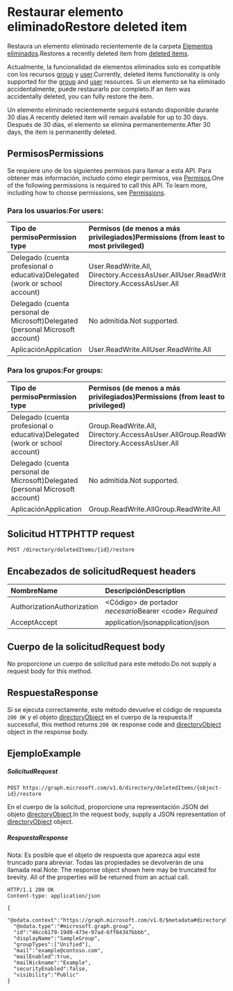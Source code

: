 # <a name="restore-deleted-item"></a><span data-ttu-id="837ac-101">Restaurar elemento eliminado</span><span class="sxs-lookup"><span data-stu-id="837ac-101">Restore deleted item</span></span>

<span data-ttu-id="837ac-102">Restaura un elemento eliminado recientemente de la carpeta [Elementos eliminados](../resources/directory.md).</span><span class="sxs-lookup"><span data-stu-id="837ac-102">Restores a recently deleted item from [deleted items](../resources/directory.md).</span></span> 

<span data-ttu-id="837ac-103">Actualmente, la funcionalidad de elementos eliminados solo es compatible con los recursos [group](../resources/group.md) y [user](../resources/user.md).</span><span class="sxs-lookup"><span data-stu-id="837ac-103">Currently, deleted items functionality is only supported for the [group](../resources/group.md) and [user](../resources/user.md) resources.</span></span> <span data-ttu-id="837ac-104">Si un elemento se ha eliminado accidentalmente, puede restaurarlo por completo.</span><span class="sxs-lookup"><span data-stu-id="837ac-104">If an item was accidentally deleted, you can fully restore the item.</span></span>

<span data-ttu-id="837ac-105">Un elemento eliminado recientemente seguirá estando disponible durante 30 días.</span><span class="sxs-lookup"><span data-stu-id="837ac-105">A recently deleted item will remain available for up to 30 days.</span></span> <span data-ttu-id="837ac-106">Después de 30 días, el elemento se elimina permanentemente.</span><span class="sxs-lookup"><span data-stu-id="837ac-106">After 30 days, the item is permanently deleted.</span></span>

## <a name="permissions"></a><span data-ttu-id="837ac-107">Permisos</span><span class="sxs-lookup"><span data-stu-id="837ac-107">Permissions</span></span>
<span data-ttu-id="837ac-p103">Se requiere uno de los siguientes permisos para llamar a esta API. Para obtener más información, incluido cómo elegir permisos, vea [Permisos](../../../concepts/permissions_reference.md).</span><span class="sxs-lookup"><span data-stu-id="837ac-p103">One of the following permissions is required to call this API. To learn more, including how to choose permissions, see [Permissions](../../../concepts/permissions_reference.md).</span></span>

### <a name="for-users"></a><span data-ttu-id="837ac-110">Para los usuarios:</span><span class="sxs-lookup"><span data-stu-id="837ac-110">For users:</span></span>

|<span data-ttu-id="837ac-111">Tipo de permiso</span><span class="sxs-lookup"><span data-stu-id="837ac-111">Permission type</span></span>      | <span data-ttu-id="837ac-112">Permisos (de menos a más privilegiados)</span><span class="sxs-lookup"><span data-stu-id="837ac-112">Permissions (from least to most privileged)</span></span>              |
|:--------------------|:---------------------------------------------------------|
|<span data-ttu-id="837ac-113">Delegado (cuenta profesional o educativa)</span><span class="sxs-lookup"><span data-stu-id="837ac-113">Delegated (work or school account)</span></span> | <span data-ttu-id="837ac-114">User.ReadWrite.All, Directory.AccessAsUser.All</span><span class="sxs-lookup"><span data-stu-id="837ac-114">User.ReadWrite.All, Directory.AccessAsUser.All</span></span> |
|<span data-ttu-id="837ac-115">Delegado (cuenta personal de Microsoft)</span><span class="sxs-lookup"><span data-stu-id="837ac-115">Delegated (personal Microsoft account)</span></span> | <span data-ttu-id="837ac-116">No admitida.</span><span class="sxs-lookup"><span data-stu-id="837ac-116">Not supported.</span></span> |
|<span data-ttu-id="837ac-117">Aplicación</span><span class="sxs-lookup"><span data-stu-id="837ac-117">Application</span></span> | <span data-ttu-id="837ac-118">User.ReadWrite.All</span><span class="sxs-lookup"><span data-stu-id="837ac-118">User.ReadWrite.All</span></span> |

### <a name="for-groups"></a><span data-ttu-id="837ac-119">Para los grupos:</span><span class="sxs-lookup"><span data-stu-id="837ac-119">For groups:</span></span>

|<span data-ttu-id="837ac-120">Tipo de permiso</span><span class="sxs-lookup"><span data-stu-id="837ac-120">Permission type</span></span>      | <span data-ttu-id="837ac-121">Permisos (de menos a más privilegiados)</span><span class="sxs-lookup"><span data-stu-id="837ac-121">Permissions (from least to most privileged)</span></span>              |
|:--------------------|:---------------------------------------------------------|
|<span data-ttu-id="837ac-122">Delegado (cuenta profesional o educativa)</span><span class="sxs-lookup"><span data-stu-id="837ac-122">Delegated (work or school account)</span></span> | <span data-ttu-id="837ac-123">Group.ReadWrite.All, Directory.AccessAsUser.All</span><span class="sxs-lookup"><span data-stu-id="837ac-123">Group.ReadWrite.All, Directory.AccessAsUser.All</span></span> |
|<span data-ttu-id="837ac-124">Delegado (cuenta personal de Microsoft)</span><span class="sxs-lookup"><span data-stu-id="837ac-124">Delegated (personal Microsoft account)</span></span> | <span data-ttu-id="837ac-125">No admitida.</span><span class="sxs-lookup"><span data-stu-id="837ac-125">Not supported.</span></span>    |
|<span data-ttu-id="837ac-126">Aplicación</span><span class="sxs-lookup"><span data-stu-id="837ac-126">Application</span></span> | <span data-ttu-id="837ac-127">Group.ReadWrite.All</span><span class="sxs-lookup"><span data-stu-id="837ac-127">Group.ReadWrite.All</span></span> |

## <a name="http-request"></a><span data-ttu-id="837ac-128">Solicitud HTTP</span><span class="sxs-lookup"><span data-stu-id="837ac-128">HTTP request</span></span>
<!-- { "blockType": "ignored" } -->
```http
POST /directory/deletedItems/{id}/restore
```

## <a name="request-headers"></a><span data-ttu-id="837ac-129">Encabezados de solicitud</span><span class="sxs-lookup"><span data-stu-id="837ac-129">Request headers</span></span>
| <span data-ttu-id="837ac-130">Nombre</span><span class="sxs-lookup"><span data-stu-id="837ac-130">Name</span></span>       | <span data-ttu-id="837ac-131">Descripción</span><span class="sxs-lookup"><span data-stu-id="837ac-131">Description</span></span>|
|:---------------|:----------|
| <span data-ttu-id="837ac-132">Authorization</span><span class="sxs-lookup"><span data-stu-id="837ac-132">Authorization</span></span>  | <span data-ttu-id="837ac-133">&lt;Código&gt; de portador *necesario*</span><span class="sxs-lookup"><span data-stu-id="837ac-133">Bearer &lt;code&gt; *Required*</span></span>|
| <span data-ttu-id="837ac-134">Accept</span><span class="sxs-lookup"><span data-stu-id="837ac-134">Accept</span></span> | <span data-ttu-id="837ac-135">application/json</span><span class="sxs-lookup"><span data-stu-id="837ac-135">application/json</span></span> |

## <a name="request-body"></a><span data-ttu-id="837ac-136">Cuerpo de la solicitud</span><span class="sxs-lookup"><span data-stu-id="837ac-136">Request body</span></span>
<span data-ttu-id="837ac-137">No proporcione un cuerpo de solicitud para este método.</span><span class="sxs-lookup"><span data-stu-id="837ac-137">Do not supply a request body for this method.</span></span>

## <a name="response"></a><span data-ttu-id="837ac-138">Respuesta</span><span class="sxs-lookup"><span data-stu-id="837ac-138">Response</span></span>

<span data-ttu-id="837ac-139">Si se ejecuta correctamente, este método devuelve el código de respuesta `200 OK` y el objeto [directoryObject](../resources/directoryobject.md) en el cuerpo de la respuesta.</span><span class="sxs-lookup"><span data-stu-id="837ac-139">If successful, this method returns `200 OK` response code and [directoryObject](../resources/directoryobject.md) object in the response body.</span></span>

## <a name="example"></a><span data-ttu-id="837ac-140">Ejemplo</span><span class="sxs-lookup"><span data-stu-id="837ac-140">Example</span></span>
##### <a name="request"></a><span data-ttu-id="837ac-141">Solicitud</span><span class="sxs-lookup"><span data-stu-id="837ac-141">Request</span></span>

<!-- {
  "blockType": "request",
  "name": "create_directoryobject_from_directory"
}-->
```http
POST https://graph.microsoft.com/v1.0/directory/deletedItems/{object-id}/restore
```
<span data-ttu-id="837ac-142">En el cuerpo de la solicitud, proporcione una representación JSON del objeto [directoryObject](../resources/directoryobject.md).</span><span class="sxs-lookup"><span data-stu-id="837ac-142">In the request body, supply a JSON representation of [directoryObject](../resources/directoryobject.md) object.</span></span>
##### <a name="response"></a><span data-ttu-id="837ac-143">Respuesta</span><span class="sxs-lookup"><span data-stu-id="837ac-143">Response</span></span>
<span data-ttu-id="837ac-p104">Nota: Es posible que el objeto de respuesta que aparezca aquí esté truncado para abreviar. Todas las propiedades se devolverán de una llamada real.</span><span class="sxs-lookup"><span data-stu-id="837ac-p104">Note: The response object shown here may be truncated for brevity. All of the properties will be returned from an actual call.</span></span>
<!-- {
  "blockType": "response",
  "truncated": true,
  "@odata.type": "microsoft.graph.directoryObject"
} -->
```http
HTTP/1.1 200 OK
Content-type: application/json

{
  "@odata.context":"https://graph.microsoft.com/v1.0/$metadata#directoryObjects/$entity",
  "@odata.type":"#microsoft.graph.group",
  "id":"46cc6179-19d0-473e-97ad-6ff84347bbbb",
  "displayName":"SampleGroup",
  "groupTypes":["Unified"],
  "mail":"example@contoso.com",
  "mailEnabled":true,
  "mailNickname":"Example",
  "securityEnabled":false,
  "visibility":"Public"
}
```

<!-- uuid: 8fcb5dbc-d5aa-4681-8e31-b001d5168d79
2015-10-25 14:57:30 UTC -->
<!-- {
  "type": "#page.annotation",
  "description": "Create deletedItem",
  "keywords": "",
  "section": "documentation",
  "tocPath": ""
}-->